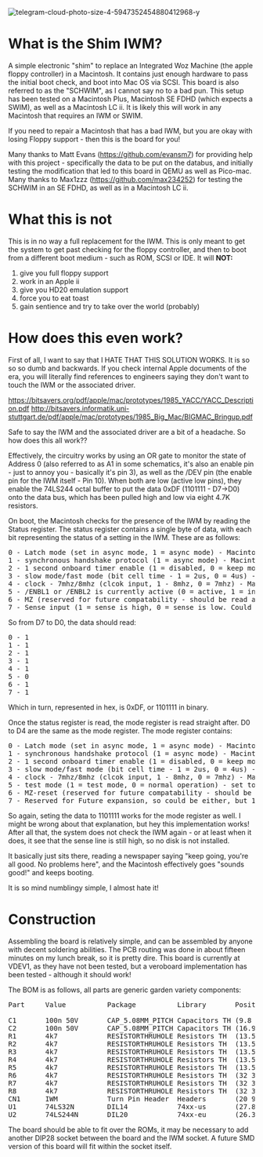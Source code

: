 
![telegram-cloud-photo-size-4-5947352454880412968-y](https://github.com/user-attachments/assets/80b29d71-7c9d-4a58-96a5-6ca927554258)

# What is the Shim IWM?

A simple electronic "shim" to replace an Integrated Woz Machine (the apple floppy controller) in a Macintosh. It contains just enough hardware to pass the initial boot check, and boot into Mac OS via SCSI. This board is also referred to as the "SCHWIM", as I cannot say no to a bad pun.
This setup has been tested on a Macintosh Plus, Macintosh SE FDHD (which expects a SWIM), as well as a Macintosh LC ii. It is likely this will work in any Macintosh that requires an IWM or SWIM.

If you need to repair a Macintosh that has a bad IWM, but you are okay with losing Floppy support - then this is the board for you!

Many thanks to Matt Evans (https://github.com/evansm7) for providing help with this project - specifically the data to be put on the databus, and initially testing the modification that led to this board in QEMU as well as Pico-mac.
Many thanks to Max1zzz (https://github.com/max234252) for testing the SCHWIM in an SE FDHD, as well as in a Macintosh LC ii. 

# What this is not

This is in no way a full replacement for the IWM. This is only meant to get the system to get past checking for the floppy controller, and then to boot from a different boot medium - such as ROM, SCSI or IDE. 
It will **NOT:**
1) give you full floppy support
2) work in an Apple ii
3) give you HD20 emulation support
4) force you to eat toast
5) gain sentience and try to take over the world (probably)

# How does this even work? 

First of all, I want to say that I HATE THAT THIS SOLUTION WORKS. 
It is so so so dumb and backwards. If you check internal Apple documents of the era, you will literally find references to engineers saying they don't want to touch the IWM or the associated driver. 

https://bitsavers.org/pdf/apple/mac/prototypes/1985_YACC/YACC_Description.pdf
http://bitsavers.informatik.uni-stuttgart.de/pdf/apple/mac/prototypes/1985_Big_Mac/BIGMAC_Bringup.pdf

Safe to say the IWM and the associated driver are a bit of a headache. 
So how does this all work??

Effectively, the circuitry works by using an OR gate to monitor the state of Address 0 (also referred to as A1 in some schematics, it's also an enable pin - just to annoy you - basically it's pin 3), as well as the /DEV pin (the enable pin for the IWM itself - Pin 10). When both are low (active low pins), they enable the 74LS244 octal buffer to put the data 0xDF (1101111 - D7->D0) onto the data bus, which has been pulled high and low via eight 4.7K resistors. 

On boot, the Macintosh checks for the presence of the IWM by reading the Status register. 
The status register contains a single byte of data, with each bit representing the status of a setting in the IWM. These are as follows: 

<pre>
0 - Latch mode (set in async mode, 1 = async mode) - Macintosh is async, so set to 1
1 - synchronous handshake protocol (1 = async mode) - Macintosh is async, so set to 1 again
2 - 1 second onboard timer enable (1 = disabled, 0 = keep motor on for 1 second) - timer disabled, set to 1
3 - slow mode/fast mode (bit cell time - 1 = 2us, 0 = 4us) - bit sel is 2us in a Macintosh 
4 - clock - 7mhz/8mhz (clcok input, 1 - 8mhz, 0 = 7mhz) - Macintosh clock is 8mhz, set to 1
5 - /ENBL1 or /ENBL2 is currently active (0 = active, 1 = inactive) - IWM is enabled, set to 0
6 - MZ (reserved for future compatability - should be read as 0, but 1 apparently works) - set to 1, could be 0?
7 - Sense input (1 = sense is high, 0 = sense is low. Could be either, but 1 works) - set to 1, but could be 0?
</pre>

So from  D7 to D0, the data should read:
<pre>
0 - 1
1 - 1
2 - 1
3 - 1
4 - 1
5 - 0
6 - 1
7 - 1
</pre>


Which in turn, represented in hex, is 0xDF, or 1101111 in binary.

Once the status register is read, the mode register is read straight after. D0 to D4 are the same as the mode register. The mode register contains: 

<pre>
0 - Latch mode (set in async mode, 1 = async mode) - Macintosh is async, so set to 1
1 - synchronous handshake protocol (1 = async mode) - Macintosh is async, so set to 1 again
2 - 1 second onboard timer enable (1 = disabled, 0 = keep motor on for 1 second) - timer disabled, set to 1
3 - slow mode/fast mode (bit cell time - 1 = 2us, 0 = 4us) - bit sel is 2us in a Macintosh 
4 - clock - 7mhz/8mhz (clcok input, 1 - 8mhz, 0 = 7mhz) - Macintosh clock is 8mhz, set to 1
5 - test mode (1 = test mode, 0 = normal operation) - set to normal operation - 0
6 - MZ-reset (reserved for future compatability - should be read as 0, but 1 apparently works) - set to 1, could be 0?
7 - Reserved for Future expansion, so could be either, but 1 works - set to 1, but could be 0?
</pre>

So again, seting the data to 1101111 works for the mode register as well. I might be wrong about that explanation, but hey this implementation works!
After all that, the system does not check the IWM again - or at least when it does, it see that the sense line is still high, so no disk is not installed. 

It basically just sits there, reading a newspaper saying "keep going, you're all good. No problems here", and the Macintosh effectively goes "sounds good!" and keeps booting. 

It is so mind numblingy simple, I almost hate it!

# Construction

Assembling the board is relatively simple, and can be assembled by anyone with decent soldering abilities. The PCB routing was done in about fifteen minutes on my lunch break, so it is pretty dire. This board is currently at VDEV1, as they have not been tested, but a veroboard implementation has been tested - although it should work! 

The BOM is as follows, all parts are generic garden variety components:

<pre>
Part     Value          Package          Library       Position (mm)         Orientation

C1       100n 50V       CAP_5.08MM_PITCH Capacitors TH (9.8 6.9)             R180
C2       100n 50V       CAP_5.08MM_PITCH Capacitors TH (16.9 21.7)           R180
R1       4k7            RESISTORTHRUHOLE Resistors TH  (13.5 20.6)           R180
R2       4k7            RESISTORTHRUHOLE Resistors TH  (13.5 24.1)           R180
R3       4k7            RESISTORTHRUHOLE Resistors TH  (13.5 27.6)           R180
R4       4k7            RESISTORTHRUHOLE Resistors TH  (13.5 31.1)           R180
R5       4k7            RESISTORTHRUHOLE Resistors TH  (13.5 34.6)           R180
R6       4k7            RESISTORTHRUHOLE Resistors TH  (32 34.1)             R180
R7       4k7            RESISTORTHRUHOLE Resistors TH  (32 37.1)             R180
R8       4k7            RESISTORTHRUHOLE Resistors TH  (32 31.1)             R180
CN1      IWM            Turn Pin Header  Headers       (20 9.6)              R0
U1       74LS32N        DIL14            74xx-us       (27.88 24.19)         R0
U2       74LS244N       DIL20            74xx-eu       (26.3 9.6)            R0
</pre>

The board should be able to fit over the ROMs, it may be necessary to add another DIP28 socket between the board and the IWM socket. A future SMD version of this board will fit within the socket itself. 
